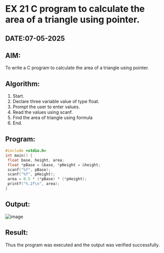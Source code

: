 # EX 21 C program to calculate the area of a triangle using pointer.
## DATE:07-05-2025
## AIM:
To write a C program to calculate the area of a triangle using pointer.

## Algorithm:
1. Start.
2. Declare three variable value of type float.
3. Prompt the user to enter values.
4. Read the values using scanf.
5. Find the area of triangle using formula
6. End.  

## Program:
```c program
#include <stdio.h>
int main() {
 float base, height, area;
 float *pBase = &base, *pHeight = &height;
 scanf("%f", pBase);
 scanf("%f", pHeight);
 area = 0.5 * (*pBase) * (*pHeight);
 printf("%.2f\n", area);
}
```

## Output:
![image](https://github.com/user-attachments/assets/62110244-5177-4f81-8450-a5fb6ebde48c)


## Result:
Thus the program was executed and the output was verified successfully.
